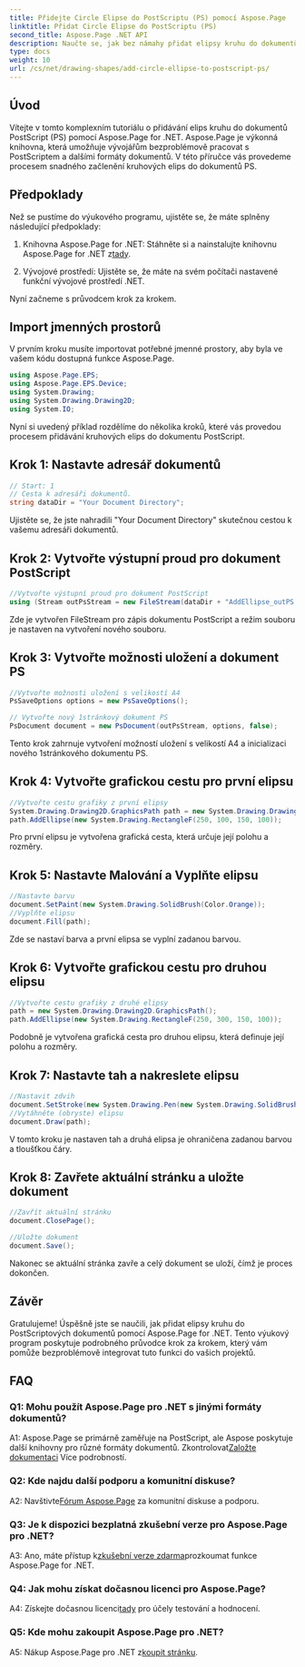 ```yaml
---
title: Přidejte Circle Elipse do PostScriptu (PS) pomocí Aspose.Page
linktitle: Přidat Circle Elipse do PostScriptu (PS)
second_title: Aspose.Page .NET API
description: Naučte se, jak bez námahy přidat elipsy kruhu do dokumentů PostScript (PS) pomocí Aspose.Page for .NET. Postupujte podle našeho podrobného průvodce pro bezproblémovou integraci.
type: docs
weight: 10
url: /cs/net/drawing-shapes/add-circle-ellipse-to-postscript-ps/
---
```

## Úvod

Vítejte v tomto komplexním tutoriálu o přidávání elips kruhu do dokumentů PostScript (PS) pomocí Aspose.Page for .NET. Aspose.Page je výkonná knihovna, která umožňuje vývojářům bezproblémově pracovat s PostScriptem a dalšími formáty dokumentů. V této příručce vás provedeme procesem snadného začlenění kruhových elips do dokumentů PS.

## Předpoklady

Než se pustíme do výukového programu, ujistěte se, že máte splněny následující předpoklady:

1.  Knihovna Aspose.Page for .NET: Stáhněte si a nainstalujte knihovnu Aspose.Page for .NET z[tady](https://releases.aspose.com/page/net/).

2. Vývojové prostředí: Ujistěte se, že máte na svém počítači nastavené funkční vývojové prostředí .NET.

Nyní začneme s průvodcem krok za krokem.

## Import jmenných prostorů

V prvním kroku musíte importovat potřebné jmenné prostory, aby byla ve vašem kódu dostupná funkce Aspose.Page.

```csharp
using Aspose.Page.EPS;
using Aspose.Page.EPS.Device;
using System.Drawing;
using System.Drawing.Drawing2D;
using System.IO;
```

Nyní si uvedený příklad rozdělíme do několika kroků, které vás provedou procesem přidávání kruhových elips do dokumentu PostScript.

## Krok 1: Nastavte adresář dokumentů

```csharp
// Start: 1
// Cesta k adresáři dokumentů.
string dataDir = "Your Document Directory";
```

Ujistěte se, že jste nahradili "Your Document Directory" skutečnou cestou k vašemu adresáři dokumentů.

## Krok 2: Vytvořte výstupní proud pro dokument PostScript

```csharp
//Vytvořte výstupní proud pro dokument PostScript
using (Stream outPsStream = new FileStream(dataDir + "AddEllipse_outPS.ps", FileMode.Create))
```

Zde je vytvořen FileStream pro zápis dokumentu PostScript a režim souboru je nastaven na vytvoření nového souboru.

## Krok 3: Vytvořte možnosti uložení a dokument PS

```csharp
//Vytvořte možnosti uložení s velikostí A4
PsSaveOptions options = new PsSaveOptions();

// Vytvořte nový 1stránkový dokument PS
PsDocument document = new PsDocument(outPsStream, options, false);
```

Tento krok zahrnuje vytvoření možností uložení s velikostí A4 a inicializaci nového 1stránkového dokumentu PS.

## Krok 4: Vytvořte grafickou cestu pro první elipsu

```csharp
//Vytvořte cestu grafiky z první elipsy
System.Drawing.Drawing2D.GraphicsPath path = new System.Drawing.Drawing2D.GraphicsPath();
path.AddEllipse(new System.Drawing.RectangleF(250, 100, 150, 100));
```

Pro první elipsu je vytvořena grafická cesta, která určuje její polohu a rozměry.

## Krok 5: Nastavte Malování a Vyplňte elipsu

```csharp
//Nastavte barvu
document.SetPaint(new System.Drawing.SolidBrush(Color.Orange));
//Vyplňte elipsu
document.Fill(path);
```

Zde se nastaví barva a první elipsa se vyplní zadanou barvou.

## Krok 6: Vytvořte grafickou cestu pro druhou elipsu

```csharp
//Vytvořte cestu grafiky z druhé elipsy
path = new System.Drawing.Drawing2D.GraphicsPath();
path.AddEllipse(new System.Drawing.RectangleF(250, 300, 150, 100));
```

Podobně je vytvořena grafická cesta pro druhou elipsu, která definuje její polohu a rozměry.

## Krok 7: Nastavte tah a nakreslete elipsu

```csharp
//Nastavit zdvih
document.SetStroke(new System.Drawing.Pen(new System.Drawing.SolidBrush(Color.Red), 3));
//Vytáhněte (obryste) elipsu
document.Draw(path);
```

V tomto kroku je nastaven tah a druhá elipsa je ohraničena zadanou barvou a tloušťkou čáry.

## Krok 8: Zavřete aktuální stránku a uložte dokument

```csharp
//Zavřít aktuální stránku
document.ClosePage();

//Uložte dokument
document.Save();
```

Nakonec se aktuální stránka zavře a celý dokument se uloží, čímž je proces dokončen.

## Závěr

Gratulujeme! Úspěšně jste se naučili, jak přidat elipsy kruhu do PostScriptových dokumentů pomocí Aspose.Page for .NET. Tento výukový program poskytuje podrobného průvodce krok za krokem, který vám pomůže bezproblémově integrovat tuto funkci do vašich projektů.

## FAQ

### Q1: Mohu použít Aspose.Page pro .NET s jinými formáty dokumentů?

 A1: Aspose.Page se primárně zaměřuje na PostScript, ale Aspose poskytuje další knihovny pro různé formáty dokumentů. Zkontrolovat[Založte dokumentaci](https://reference.aspose.com/page/net/) Více podrobností.

### Q2: Kde najdu další podporu a komunitní diskuse?

 A2: Navštivte[Fórum Aspose.Page](https://forum.aspose.com/c/page/39) za komunitní diskuse a podporu.

### Q3: Je k dispozici bezplatná zkušební verze pro Aspose.Page pro .NET?

 A3: Ano, máte přístup k[zkušební verze zdarma](https://releases.aspose.com/)prozkoumat funkce Aspose.Page for .NET.

### Q4: Jak mohu získat dočasnou licenci pro Aspose.Page?

 A4: Získejte dočasnou licenci[tady](https://purchase.aspose.com/temporary-license/) pro účely testování a hodnocení.

### Q5: Kde mohu zakoupit Aspose.Page pro .NET?

 A5: Nákup Aspose.Page pro .NET z[koupit stránku](https://purchase.aspose.com/buy).
